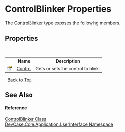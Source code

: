 # ControlBlinker Properties
 

The <a href="T_DevCase_Core_Application_UserInterface_ControlBlinker">ControlBlinker</a> type exposes the following members.


## Properties
&nbsp;<table><tr><th></th><th>Name</th><th>Description</th></tr><tr><td>![Public property](media/pubproperty.gif "Public property")</td><td><a href="P_DevCase_Core_Application_UserInterface_ControlBlinker_Control">Control</a></td><td>
Gets or sets the control to blink.</td></tr></table>&nbsp;
<a href="#controlblinker-properties">Back to Top</a>

## See Also


#### Reference
<a href="T_DevCase_Core_Application_UserInterface_ControlBlinker">ControlBlinker Class</a><br /><a href="N_DevCase_Core_Application_UserInterface">DevCase.Core.Application.UserInterface Namespace</a><br />